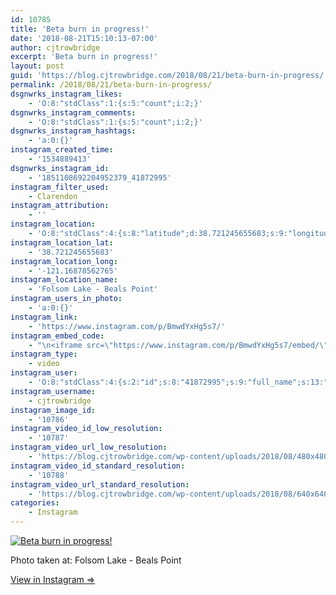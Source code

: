 ```yaml
---
id: 10785
title: 'Beta burn in progress!'
date: '2018-08-21T15:10:13-07:00'
author: cjtrowbridge
excerpt: 'Beta burn in progress!'
layout: post
guid: 'https://blog.cjtrowbridge.com/2018/08/21/beta-burn-in-progress/'
permalink: /2018/08/21/beta-burn-in-progress/
dsgnwrks_instagram_likes:
    - 'O:8:"stdClass":1:{s:5:"count";i:2;}'
dsgnwrks_instagram_comments:
    - 'O:8:"stdClass":1:{s:5:"count";i:2;}'
dsgnwrks_instagram_hashtags:
    - 'a:0:{}'
instagram_created_time:
    - '1534889413'
dsgnwrks_instagram_id:
    - '1851108692204952379_41872995'
instagram_filter_used:
    - Clarendon
instagram_attribution:
    - ''
instagram_location:
    - 'O:8:"stdClass":4:{s:8:"latitude";d:38.721245655683;s:9:"longitude";d:-121.16878562765;s:4:"name";s:25:"Folsom Lake - Beals Point";s:2:"id";i:1982266;}'
instagram_location_lat:
    - '38.721245655683'
instagram_location_long:
    - '-121.16878562765'
instagram_location_name:
    - 'Folsom Lake - Beals Point'
instagram_users_in_photo:
    - 'a:0:{}'
instagram_link:
    - 'https://www.instagram.com/p/BmwdYxHg5s7/'
instagram_embed_code:
    - "\n<iframe src=\"https://www.instagram.com/p/BmwdYxHg5s7/embed/\" width=\"612\" height=\"710\" frameborder=\"0\" scrolling=\"no\" allowtransparency=\"true\" class=\"insta-image-embed\"></iframe>\n"
instagram_type:
    - video
instagram_user:
    - 'O:8:"stdClass":4:{s:2:"id";s:8:"41872995";s:9:"full_name";s:13:"CJ Trowbridge";s:15:"profile_picture";s:141:"https://scontent.cdninstagram.com/vp/c93d7c6cca10c47382e1b61b6f66100c/5C07D31C/t51.2885-19/s150x150/13724650_1188772791164794_142557231_a.jpg";s:8:"username";s:12:"cjtrowbridge";}'
instagram_username:
    - cjtrowbridge
instagram_image_id:
    - '10786'
instagram_video_id_low_resolution:
    - '10787'
instagram_video_url_low_resolution:
    - 'https://blog.cjtrowbridge.com/wp-content/uploads/2018/08/480x480-video-1534889413.mp4'
instagram_video_id_standard_resolution:
    - '10788'
instagram_video_url_standard_resolution:
    - 'https://blog.cjtrowbridge.com/wp-content/uploads/2018/08/640x640-video-1534889413.mp4'
categories:
    - Instagram
---
```


[![Beta burn in progress!](https://blog.cjtrowbridge.com/wp-content/uploads/2018/08/1534889413-1-1.jpg)](https://www.instagram.com/p/BmwdYxHg5s7/)

Photo taken at: Folsom Lake - Beals Point

[View in Instagram ⇒](https://www.instagram.com/p/BmwdYxHg5s7/)